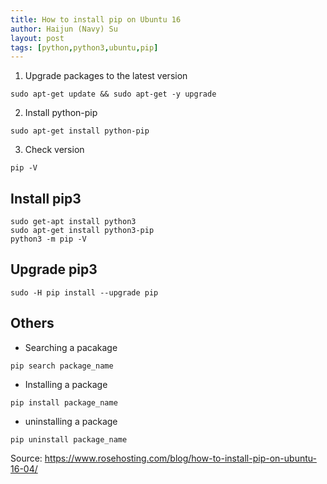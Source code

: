 ```yaml
---
title: How to install pip on Ubuntu 16
author: Haijun (Navy) Su
layout: post
tags: [python,python3,ubuntu,pip]
---
```

1. Upgrade packages to the latest version
~~~shell
sudo apt-get update && sudo apt-get -y upgrade
~~~
2. Install python-pip
~~~shell
sudo apt-get install python-pip
~~~
3. Check version
~~~shell
pip -V
~~~

## Install pip3
~~~shell
sudo get-apt install python3
sudo apt-get install python3-pip
python3 -m pip -V
~~~

## Upgrade pip3
~~~
sudo -H pip install --upgrade pip
~~~

## Others
* Searching a pacakage
~~~shell
pip search package_name
~~~
* Installing a package
~~~shell
pip install package_name
~~~
* uninstalling a package
~~~shell
pip uninstall package_name
~~~

Source: <https://www.rosehosting.com/blog/how-to-install-pip-on-ubuntu-16-04/>
